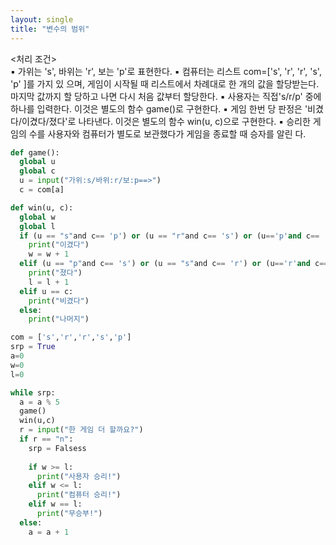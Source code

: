 ```yaml
---
layout: single
title: "변수의 범위"
---
```

<처리 조건>  
▪ 가위는 's', 바위는 'r', 보는 'p'로 표현한다. 
▪ 컴퓨터는 리스트 com=['s', 'r', 'r', 's', 'p' ]를 가지 있 으며, 게임이 시작될 때 리스트에서 차례대로 한 개의 값을 할당받는다. 마지막 값까지 할 당하고 나면 다시 처음 값부터 할당한다. 
▪ 사용자는 직접's/r/p' 중에 하나를 입력한다. 이것은 별도의 함수 game()로 구현한다. ▪ 게임 한번 당 판정은 '비겼다/이겼다/졌다'로 나타낸다. 이것은 별도의 함수 win(u, c)으로  구현한다. 
▪ 승리한 게임의 수를 사용자와 컴퓨터가 별도로 보관했다가 게임을 종료할 때 승자를 알린 다. 



~~~python
def game():
  global u
  global c
  u = input("가위:s/바위:r/보:p==>")
  c = com[a]

def win(u, c):
  global w
  global l
  if (u == "s"and c== 'p') or (u == "r"and c== 's') or (u=='p'and c== 'r'):
    print("이겼다")
    w = w + 1
  elif (u == "p"and c== 's') or (u == "s"and c== 'r') or (u=='r'and c== 'p'):
    print("졌다")
    l = l + 1
  elif u == c:
    print("비겼다")
  else:
    print("나머지")

com = ['s','r','r','s','p']
srp = True
a=0
w=0
l=0

while srp:
  a = a % 5
  game()
  win(u,c)
  r = input("한 게임 더 할까요?")
  if r == "n":
    srp = Falsess
    
    if w >= l:
      print("사용자 승리!")
    elif w <= l:
      print("컴퓨터 승리!")
    elif w == l:
      print("무승부!")
  else:
    a = a + 1
    
  ~~~
